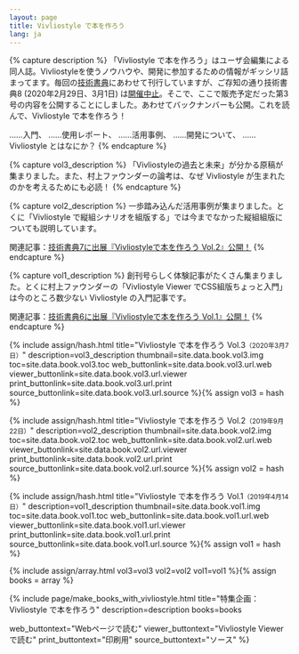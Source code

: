 ```yaml
---
layout: page
title: Vivliostyle で本を作ろう
lang: ja
---
```


{% capture description %}
「Vivliostyle で本を作ろう」はユーザ会編集による同人誌。Vivliostyleを使うノウハウや、開発に参加するための情報がギッシリ詰まってます。毎回の[技術書典](https://techbookfest.org/)にあわせて刊行していますが、ご存知の通り技術書典8 (2020年2月29日、3月1日) は[開催中止](https://techbookfest.org/event/tbf08)。そこで、ここで販売予定だった第3号の内容を公開することにしました。あわせてバックナンバーも公開。これを読んで、Vivliostyle で本を作ろう！

<i class="mdi mdi-alpha-a-circle toc__type"></i>……入門、
<i class="mdi mdi-alpha-b-circle toc__type"></i>……使用レポート、
<i class="mdi mdi-alpha-c-circle toc__type"></i>……活用事例、
<i class="mdi mdi-alpha-d-circle toc__type"></i>……開発について、
<i class="mdi mdi-alpha-e-circle toc__type"></i>……Vivliostyle とはなにか？
{% endcapture %}


{% capture vol3_description %}
「Vivliostyleの過去と未来」が分かる原稿が集まりました。また、村上ファウンダーの論考は、なぜ Vivliostyle が生まれたのかを考えるためにも必読！
{% endcapture %}


{% capture vol2_description %}
一歩踏み込んだ活用事例が集まりました。とくに「Vivliostyle で縦組シナリオを組版する」では今までなかった縦組組版についても説明しています。

関連記事：[技術書典7に出展『Vivliostyleで本を作ろう Vol.2』公開！](/ja/blog/2019/09/25/make-books-with-vivliostyle-vol2/)
{% endcapture %}


{% capture vol1_description %}
創刊号らしく体験記事がたくさん集まりました。とくに村上ファウンダーの「Vivliostyle Viewer でCSS組版ちょっと入門」は今のところ数少ない Vivliostyle の入門記事です。

関連記事：[技術書典6に出展『Vivliostyleで本を作ろう Vol.1』公開！](ja/blog/2019/05/06/make-books-with-vivliostyle-vol1/)
{% endcapture %}



{% include assign/hash.html
  title="Vivliostyle で本を作ろう Vol.3<small>（2020年3月7日）</small>"
  description=vol3_description
  thumbnail=site.data.book.vol3.img
  toc=site.data.book.vol3.toc
  web_buttonlink=site.data.book.vol3.url.web
  viewer_buttonlink=site.data.book.vol3.url.viewer
  print_buttonlink=site.data.book.vol3.url.print
  source_buttonlink=site.data.book.vol3.url.source
%}{% assign vol3 = hash %}


{% include assign/hash.html
  title="Vivliostyle で本を作ろう Vol.2<small>（2019年9月22日）</small>"
  description=vol2_description
  thumbnail=site.data.book.vol2.img
  toc=site.data.book.vol2.toc
  web_buttonlink=site.data.book.vol2.url.web
  viewer_buttonlink=site.data.book.vol2.url.viewer
  print_buttonlink=site.data.book.vol2.url.print
  source_buttonlink=site.data.book.vol2.url.source
%}{% assign vol2 = hash %}


{% include assign/hash.html
  title="Vivliostyle で本を作ろう Vol.1<small>（2019年4月14日）</small>"
  description=vol1_description
  thumbnail=site.data.book.vol1.img
  toc=site.data.book.vol1.toc
  web_buttonlink=site.data.book.vol1.url.web
  viewer_buttonlink=site.data.book.vol1.url.viewer
  print_buttonlink=site.data.book.vol1.url.print
  source_buttonlink=site.data.book.vol1.url.source
%}{% assign vol1 = hash %}


{% include assign/array.html
  vol3=vol3
  vol2=vol2
  vol1=vol1
%}{% assign books = array %}


{% include page/make_books_with_vivliostyle.html
  title="特集企画：Vivliostyle で本を作ろう"
  description=description
  books=books

  web_buttontext="Webページで読む"
  viewer_buttontext="Vivliostyle Viewer で読む"
  print_buttontext="印刷用"
  source_buttontext="ソース"
%}
